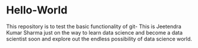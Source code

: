 # Hello-World
This repository is to test the basic functionality of git-
This is Jeetendra Kumar Sharma just on the way to learn data science and become a data scientist soon and explore out the endless possibility of data science world.
